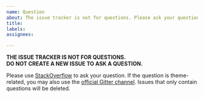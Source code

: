 ```yaml
---
name: Question
about: The issue tracker is not for questions. Please ask your question on StackOverflow.
title:
labels:
assignees:

---
```


__THE ISSUE TRACKER IS NOT FOR QUESTIONS.__  
__DO NOT CREATE A NEW ISSUE TO ASK A QUESTION.__

Please use [StackOverflow][1] to ask your question. If the question is theme-related, you may also use the [official Gitter channel][2]. Issues that
only contain questions will be deleted.

  [1]: https://stackoverflow.com
  [2]: https://gitter.im/squidfunk/mkdocs-material

